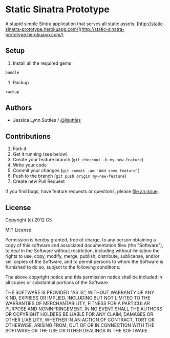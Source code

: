 # Static Sinatra Prototype

A stupid simple Sintra application that serves all static assets.
[http://static-sinatra-prototype.herokuapp.com/](http://static-sinatra-prototype.herokuapp.com/)
 

## Setup

1. Install all the required gems
```bash
bundle
```

1. Rackup
```bash
rackup
```


## Authors

* Jessica Lynn Suttles / [@jlsuttles](https:github.com/jlsuttles)


## Contributions

1. Fork it
2. Get it running (see below)
3. Create your feature branch (`git checkout -b my-new-feature`)
4. Write your code
5. Commit your changes (`git commit -am 'Add some feature'`)
6. Push to the branch (`git push origin my-new-feature`)
7. Create new Pull Request

If you find bugs, have feature requests or questions, please
[file an issue](https://github.com/G5/static-sinatra-prototype/issues).


## License

Copyright (c) 2012 G5

MIT License

Permission is hereby granted, free of charge, to any person obtaining
a copy of this software and associated documentation files (the
"Software"), to deal in the Software without restriction, including
without limitation the rights to use, copy, modify, merge, publish,
distribute, sublicense, and/or sell copies of the Software, and to
permit persons to whom the Software is furnished to do so, subject to
the following conditions:

The above copyright notice and this permission notice shall be
included in all copies or substantial portions of the Software.

THE SOFTWARE IS PROVIDED "AS IS", WITHOUT WARRANTY OF ANY KIND,
EXPRESS OR IMPLIED, INCLUDING BUT NOT LIMITED TO THE WARRANTIES OF
MERCHANTABILITY, FITNESS FOR A PARTICULAR PURPOSE AND
NONINFRINGEMENT. IN NO EVENT SHALL THE AUTHORS OR COPYRIGHT HOLDERS BE
LIABLE FOR ANY CLAIM, DAMAGES OR OTHER LIABILITY, WHETHER IN AN ACTION
OF CONTRACT, TORT OR OTHERWISE, ARISING FROM, OUT OF OR IN CONNECTION
WITH THE SOFTWARE OR THE USE OR OTHER DEALINGS IN THE SOFTWARE.
